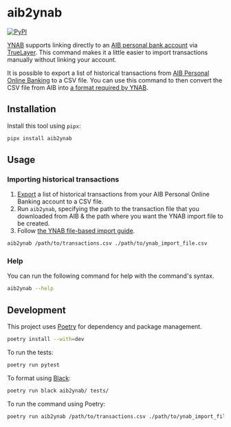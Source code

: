# aib2ynab

[![PyPI](https://img.shields.io/pypi/v/aib2ynab.svg)](https://pypi.org/project/aib2ynab/)

[YNAB](https://www.ynab.com/) supports linking directly to an [AIB personal bank account](https://aib.ie/) via [TrueLayer](https://truelayer.com/). This command makes it a little easier to import transactions manually without linking your account.

It is possible to export a list of historical transactions from [AIB Personal Online Banking](https://aib.ie/) to a CSV file. You can use this command to then convert the CSV file from AIB into [a format required by YNAB](https://support.ynab.com/en_us/formatting-a-csv-file-an-overview-BJvczkuRq).



## Installation

Install this tool using `pipx`:
```bash
pipx install aib2ynab
```
## Usage

### Importing historical transactions

1. [Export](https://aib.ie/business/help-centre/manage-my-accounts/how-do-i-export-my-statements-transactions) a list of historical transactions from your AIB Personal Online Banking account to a CSV file.
2. Run `aib2ynab`, specifying the path to the transaction file that you downloaded from AIB & the path where you want the YNAB import file to be created.
3. Follow [the YNAB file-based import guide](https://support.ynab.com/en_us/file-based-import-a-guide-Bkj4Sszyo#import).
```bash
aib2ynab /path/to/transactions.csv ./path/to/ynab_import_file.csv
```

### Help
You can run the following command for help with the command's syntax.

```bash
aib2ynab --help
```

## Development
This project uses [Poetry](https://python-poetry.org/) for dependency and package management.

```bash
poetry install --with=dev
```
To run the tests:
```bash
poetry run pytest
```
To format using [Black](https://black.readthedocs.io/en/stable/):
```bash
poetry run black aib2ynab/ tests/
```

To run the command using Poetry:
```bash
poetry run aib2ynab /path/to/transactions.csv ./path/to/ynab_import_file.csv
```
